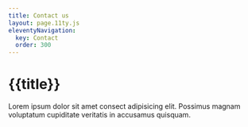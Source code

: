 ```yaml
---
title: Contact us
layout: page.11ty.js
eleventyNavigation:
  key: Contact
  order: 300
---
```


# {{title}}

Lorem ipsum dolor sit amet consect adipisicing elit. Possimus magnam voluptatum cupiditate veritatis in accusamus quisquam.
